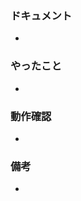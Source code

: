 ### ドキュメント

<!-- Notion のチケットや Figma のデザイン、関連する Slack での議論などの URL を貼る。 -->

- 

### やったこと

<!-- やったことの概要を端的に書く。細かい話はコードにセルフコメントする。 -->

- 

### 動作確認

<!-- チェックボックス or 成果物の画像や動画を貼る。 -->

- 

### 備考

<!-- その他何かあれば。 -->

- 
